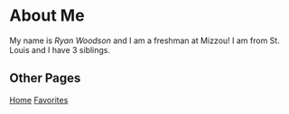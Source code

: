 # About Me
My name is _Ryan Woodson_ and I am a freshman at Mizzou!
I am from St. Louis and I have 3 siblings.

## Other Pages
[Home](README.md)
[Favorites](Favorite.md)
